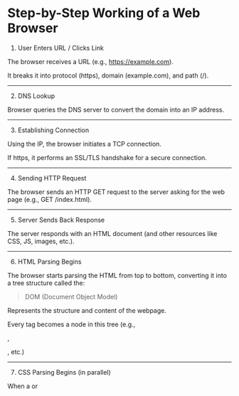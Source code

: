 

# Step-by-Step Working of a Web Browser

1. User Enters URL / Clicks Link

The browser receives a URL (e.g., https://example.com).

It breaks it into protocol (https), domain (example.com), and path (/).



---

2. DNS Lookup

Browser queries the DNS server to convert the domain into an IP address.



---

3. Establishing Connection

Using the IP, the browser initiates a TCP connection.

If https, it performs an SSL/TLS handshake for a secure connection.



---

4. Sending HTTP Request

The browser sends an HTTP GET request to the server asking for the web page (e.g., GET /index.html).



---

5. Server Sends Back Response

The server responds with an HTML document (and other resources like CSS, JS, images, etc.).



---

6. HTML Parsing Begins

The browser starts parsing the HTML from top to bottom, converting it into a tree structure called the:


> DOM (Document Object Model)



Represents the structure and content of the webpage.

Every tag becomes a node in this tree (e.g., <div>, <p>, etc.)



---

7. CSS Parsing Begins (in parallel)

When a <link> or <style> is encountered, the browser fetches the CSS and parses it into:


>  CSSOM (CSS Object Model)



A tree-like structure that represents CSS styles for each element.



---

8. JavaScript Parsing & Execution

When a <script> is encountered:

Blocking Scripts: Pause HTML parsing until the script runs (unless async or defer is used).

JS can manipulate the DOM and CSSOM using the browser’s API.



DOM & CSSOM are accessible via JS, and changes in JS (like adding elements, changing styles) dynamically update the visual content.


---

9. Render Tree Construction

The browser combines the DOM and CSSOM into a:


> Render Tree



This tree only contains visible elements and their computed styles.

Example: If an element is display: none, it won't appear in the render tree.



---

10. Layout (Reflow)

The browser calculates the exact position and size of each element in the render tree.



---

11. Painting

The browser paints each pixel on the screen based on computed styles: colors, fonts, images, etc.



---

12. Compositing

If layers (like animations, transforms) are present, they are composited and displayed on the screen.


---

Here’s a simple explanation of each:


---

## 1. DNS Server (Domain Name System)

### What is it?

A DNS server is like the phonebook of the internet — it translates domain names (like google.com) into IP addresses (like 142.250.183.14), which computers use to find each other.

### Why is it needed?

Humans remember names, not IPs.

Computers need IP addresses to locate servers.


### How it works:

When you type a website URL:

1. Your browser asks the DNS server: “What’s the IP of example.com?”


2. The DNS replies with the IP address.


3. Now the browser can connect to that server.




---

## 2. TCP (Transmission Control Protocol)

### What is it?

TCP is a communication protocol that ensures reliable and ordered delivery of data between two systems (your browser and a web server).

### Key Features:

Reliable: Resends lost packets.

Ordered: Delivers packets in the correct order.

Connection-based: Uses a 3-way handshake to establish a connection before data transfer.

### 3-Way Handshake:

1. SYN (start connection)


2. SYN-ACK (acknowledge and respond)


3. ACK (confirm)



Once complete, data flows securely and reliably.


---

## 3. SSL/TLS (Secure Sockets Layer / Transport Layer Security)

### What is it?

SSL/TLS encrypts data between your browser and the server, so no one (like hackers or ISPs) can read or tamper with it.

TLS is the modern and secure version (SSL is outdated).


### Why is it important?

It protects:

Passwords

Credit card details

Personal data


### How it works:

1. Browser and server agree on encryption methods.


2. They exchange certificates to prove identity.


3. They create a session key for encrypted communication.



> Websites using SSL/TLS show https:// and a lock icon in the browser.




---



## DOM vs CSSOM Parsing 

| **Step** | **DOM Parsing (HTML)** | **CSSOM Parsing (CSS)** |
|----------|-------------------------|--------------------------|
| **1. Raw Bytes** | HTML file is downloaded as raw byte stream | CSS file or `<style>` block is downloaded as raw byte stream |
| **2. Character Conversion** | Bytes decoded (usually UTF-8) to characters like `<`, `p`, `div` | Bytes decoded to characters like `h1`, `{`, `color` |
| **3. Tokenization** | Characters grouped into **HTML tokens**: start tag, end tag, text, comment | Characters grouped into **CSS tokens**: selectors, properties, values, braces |
| **4. Object Creation** | Tokens converted into **DOM nodes** (element nodes, text nodes) | Tokens converted into **CSSRule objects** (`StyleRule`, `MediaRule`, etc.) |
| **5. Tree / Relationship Building** | DOM nodes linked in a **parent-child tree structure** representing document content | CSS rules organized into **CSSOM tree**, showing selector-rule relationships and nesting |
| **6. Output** | **DOM Tree** → represents HTML structure and content | **CSSOM Tree** → represents stylesheet structure and applied styles |
| **7. Interaction with JS** | DOM can be queried or modified via JS (`document.createElement`, etc.) | CSSOM can be queried/modified via JS (`document.styleSheets`, `insertRule`, etc.) |
| **8. Purpose** | Describes **content and structure** of the page | Describes **visual presentation** (styles) of the page |


---

#  Local Storage

**Local Storage** is a feature of the **Web Storage API** provided by modern web browsers that allows developers to **store key-value pairs of data in the browser**, persistently and **without expiration**.

Unlike cookies (which are sent to the server with every request), local storage data is stored **entirely on the client side**, and is **not automatically transmitted** to the server. It provides a way to **store data across browser sessions**, which means the data remains available even after the browser or tab is closed and reopened.

Local Storage is accessible via JavaScript through the global `localStorage` object.

### How It Works

When you store data using `localStorage`, it is saved in your browser's internal memory system — under that website's domain — and can be retrieved or modified anytime that site is revisited.

```javascript
// Store data
localStorage.setItem('theme', 'dark');

// Retrieve data
const theme = localStorage.getItem('theme');

// Remove data
localStorage.removeItem('theme');

// Clear all local storage for the domain
localStorage.clear();
```

### Real-World Use Cases of Local Storage

| Use Case                      | Description                                                                  |
| ----------------------------- | ---------------------------------------------------------------------------- |
|  **Theme Persistence**      | Remember dark/light mode preference between visits                           |
|  **Shopping Cart**          | Temporarily store cart items in e-commerce websites without login            |
|  **Form Autosave**          | Store partially filled form data (e.g., blog drafts or feedback forms)       |
|  **Client-Side Tokens**     | Store JWT tokens for authentication (not recommended for high-security apps) |
|  **User Preferences**       | Store language settings, font size, layout options                           |
|  **Game Progress**          | Save score, level, or configuration of web games                             |
|  **Notes or To-do Lists**   | Allow users to save quick notes/tasks even if the tab is closed              |
|  **Dashboard State**        | Store filter or sort preferences for analytics dashboards                    |
|  **First-Time Visit Flags** | Detect if the user has visited before and show/hide onboarding popups        |

---


Sure! Let’s dive deep into **headers in a browser** — what they are, how they work, and their practical uses in web development.

---

# Headers in a Browser

**Headers** are pieces of metadata (key-value pairs) sent **before** the actual content in an **HTTP request or response**. They are part of the **HTTP protocol** and used to describe:

* the **request or response**
* the **content being sent**
* **how to handle** that content

Headers are not visible on a webpage but are **used behind the scenes** when the browser communicates with a server.


## Types of Headers

There are two main categories:

### 1. Request Headers (Browser ➡ Server)

These are sent **by the browser** to the server when you make a request.

Examples:

| Header          | Meaning                                                                  |
| --------------- | ------------------------------------------------------------------------ |
| `Host`          | Domain being requested (e.g., [www.example.com](http://www.example.com)) |
| `User-Agent`    | Browser and OS info (e.g., Chrome, Windows)                              |
| `Accept`        | What type of response formats are accepted (e.g., JSON)                  |
| `Authorization` | Credentials (like tokens) for secure resources                           |
| `Referer`       | URL of the previous page that made the request                           |
| `Cookie`        | Sends cookies stored in the browser                                      |
| `Content-Type`  | Format of the body being sent (e.g., `application/json`)                 |

---

### 2. Response Headers (Server ➡ Browser)

These are sent **by the server** in response to the browser's request.

Examples:

| Header                        | Meaning                                                       |
| ----------------------------- | ------------------------------------------------------------- |
| `Content-Type`                | Type of data returned (e.g., `text/html`, `application/json`) |
| `Content-Length`              | Size of the response body in bytes                            |
| `Set-Cookie`                  | Instructs browser to store cookies                            |
| `Cache-Control`               | Controls caching behavior                                     |
| `Access-Control-Allow-Origin` | Controls which domains can access this server (CORS)          |
| `Strict-Transport-Security`   | Forces HTTPS connection                                       |

---

### Use Cases of Headers

| Use Case                          | Headers Involved                                                          |
| --------------------------------- | ------------------------------------------------------------------------- |
|  Authentication                 | `Authorization`, `Set-Cookie`, `WWW-Authenticate`                         |
|  File downloads                 | `Content-Disposition: attachment; filename=...`                           |
|  CORS (Cross-Origin)            | `Access-Control-Allow-Origin`, `Origin`                                   |
| Caching and speed optimization | `Cache-Control`, `ETag`, `Last-Modified`                                  |
|  Security                       | `Strict-Transport-Security`, `X-Frame-Options`, `Content-Security-Policy` |
|  Language preference            | `Accept-Language`                                                         |
| Device or browser info         | `User-Agent`                                                              |

---

# Cookie 

A **cookie** is a small piece of **text-based data** that a website stores in the **user's web browser**. It allows the website to **remember information about the user** across different pages or sessions (visits), such as login status, preferences, and tracking data.

Cookies are stored as **key-value pairs** and are automatically **sent with every HTTP request** to the same domain.


##  How Cookies Work (Behind the Scenes)

1. **Server Sets the Cookie:**
   When a user visits a website, the server can send a cookie using the `Set-Cookie` header in the HTTP response.

   ```
   Set-Cookie: sessionId=abc123; Expires=Wed, 21 Aug 2025 07:28:00 GMT; Path=/; HttpOnly
   ```

2. **Browser Stores the Cookie:**
   The browser stores it under the domain.

3. **Browser Sends Cookie Back:**
   On future requests to the same domain, the browser automatically adds the cookie to the HTTP request:

   ```
   Cookie: sessionId=abc123
   ```

4. **Server Uses the Cookie:**
   The server reads the cookie to identify or remember the user.


## Use Cases of Cookies

| Use Case                  | Example                                                                   |
| ------------------------- | ------------------------------------------------------------------------- |
|  **Authentication**     | Storing session IDs or tokens after login                                 |
|  **E-Commerce**         | Remembering shopping cart contents                                        |
|  **Preferences**        | Saving language, theme (dark/light), font size                            |
|  **Analytics/Tracking** | Identifying returning visitors (used by Google Analytics, Facebook, etc.) |
|  **Form Auto-Fill**     | Remembering user input or pre-filling form fields                         |
|  **A/B Testing**        | Assigning users to specific design variants                               |


## Types of Cookies

| Type                       | Description                                                                                                        |
| -------------------------- | ------------------------------------------------------------------------------------------------------------------ |
|  **Session Cookies**      | Temporary cookies that are deleted when the browser is closed.                                                     |
|  **Persistent Cookies**  | Remain in the browser until a specified `expires` date.                                                            |
|  **Secure Cookies**      | Only sent over HTTPS connections for security.                                                                     |
|  **HttpOnly Cookies**     | Inaccessible via JavaScript, used to prevent XSS attacks.                                                          |
|  **Third-Party Cookies** | Set by domains **other than the site being visited**. Often used for advertising and tracking.                     |
| **SameSite Cookies**    | Controls whether cookies are sent with cross-site requests (`Strict`, `Lax`, `None`) to help prevent CSRF attacks. |



---

## Caching in browser

**Caching** is the process of storing a **copy of web resources (HTML, CSS, JS, images, etc.)** on the user's device (usually in memory or disk) so that future requests for those resources can be **served faster** — without contacting the server again.

> In simple terms: **the browser saves stuff locally so your website loads faster next time.**

---

##  Why Is Caching Important?

| Benefit                      | Description                                                     |
| ---------------------------- | --------------------------------------------------------------- |
|  Faster load times          | No need to download the same resources again                    |
|  Reduced bandwidth         | Fewer requests to the server                                    |
|  Better offline experience | Some apps can work even without internet (PWA, service workers) |
|  Less server load         | Server gets fewer requests for static files                     |

---

## How Browser Caching Works

1. User visits a website.
2. The browser downloads resources (HTML, CSS, JS, images, fonts, etc.).
3. Along with these, the server sends **HTTP caching headers** like `Cache-Control`, `Expires`, `ETag`, etc.
4. The browser stores these resources in its **cache memory**.
5. On subsequent visits:

   * The browser uses **cached versions** instead of re-downloading.
   * Or it checks if the file changed using headers (conditional caching).

## Types of Caching in Browsers

| Type                     | Description                                                             |
| ------------------------ | ----------------------------------------------------------------------- |
| **Memory Cache**         | Fastest. Stores items in RAM. Temporary and lost on reload.             |
| **Disk Cache**           | Persists between sessions. Stores static resources (images, JS, CSS).   |
| **Service Worker Cache** | Controlled by code (custom logic). Used in Progressive Web Apps (PWAs). |
| **Prefetch/Preload**     | Browser downloads resources it thinks will be used next.                |
| **HTTP Cache**           | Controlled by HTTP headers (e.g., `Cache-Control`, `ETag`, etc.)        |


##  HTTP Headers Used in Caching

| Header          | Purpose                                                                    |
| --------------- | -------------------------------------------------------------------------- |
| `Cache-Control` | Primary header to define caching rules (public/private, max-age, no-store) |
| `Expires`       | Sets a date after which the resource is considered stale                   |
| `ETag`          | A unique identifier for a version of a resource                            |
| `Last-Modified` | Timestamp of the last change to a file                                     |
| `Pragma`        | Legacy header (usually `no-cache`)                                         |
| `Vary`          | Controls how caching varies based on request headers (like user-agent)     |

---

